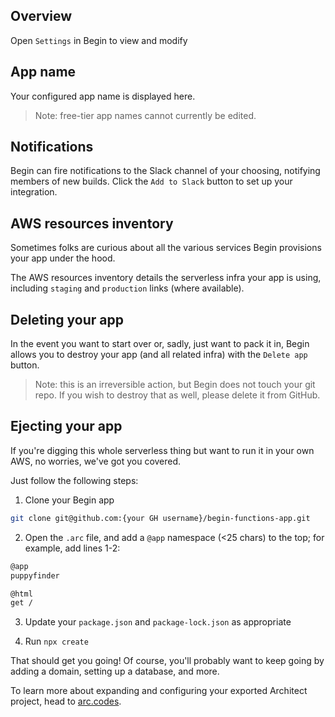 ## Overview

Open `Settings` in Begin to view and modify 


## App name

Your configured app name is displayed here.

> Note: free-tier app names cannot currently be edited.


## Notifications

Begin can fire notifications to the Slack channel of your choosing, notifying members of new builds. Click the `Add to Slack` button to set up your integration.


## AWS resources inventory

Sometimes folks are curious about all the various services Begin provisions your app under the hood.

The AWS resources inventory details the serverless infra your app is using, including `staging` and `production` links (where available).


## Deleting your app

In the event you want to start over or, sadly, just want to pack it in, Begin allows you to destroy your app (and all related infra) with the `Delete app` button.

> Note: this is an irreversible action, but Begin does not touch your git repo. If you wish to destroy that as well, please delete it from GitHub.


## Ejecting your app

If you're digging this whole serverless thing but want to run it in your own AWS, no worries, we've got you covered.

Just follow the following steps:

1. Clone your Begin app

```bash
git clone git@github.com:{your GH username}/begin-functions-app.git
```

2. Open the `.arc` file, and add a `@app` namespace (<25 chars) to the top; for example, add lines 1-2:

```bash
@app
puppyfinder

@html
get /
```

3. Update your `package.json` and `package-lock.json` as appropriate

4. Run `npx create`

That should get you going! Of course, you'll probably want to keep going by adding a domain, setting up a database, and more.

To learn more about expanding and configuring your exported Architect project, head to [arc.codes](https://arc.codes/).
